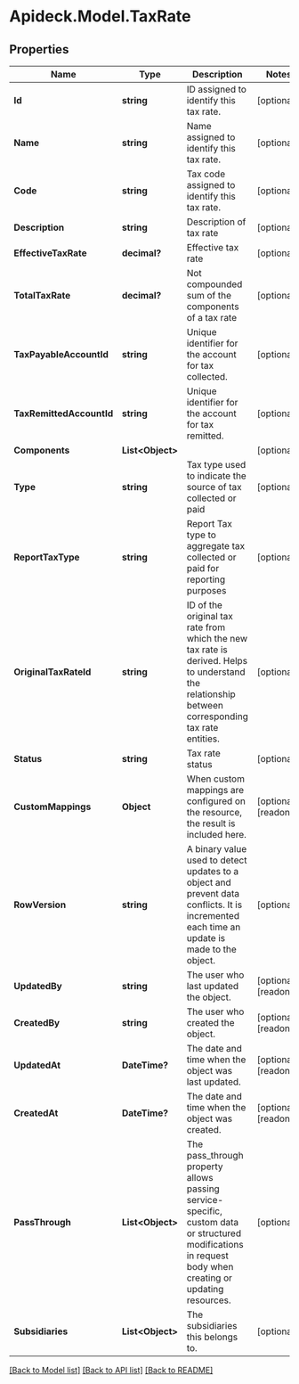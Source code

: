 # Apideck.Model.TaxRate

## Properties

Name | Type | Description | Notes
------------ | ------------- | ------------- | -------------
**Id** | **string** | ID assigned to identify this tax rate. | [optional] 
**Name** | **string** | Name assigned to identify this tax rate. | [optional] 
**Code** | **string** | Tax code assigned to identify this tax rate. | [optional] 
**Description** | **string** | Description of tax rate | [optional] 
**EffectiveTaxRate** | **decimal?** | Effective tax rate | [optional] 
**TotalTaxRate** | **decimal?** | Not compounded sum of the components of a tax rate | [optional] 
**TaxPayableAccountId** | **string** | Unique identifier for the account for tax collected. | [optional] 
**TaxRemittedAccountId** | **string** | Unique identifier for the account for tax remitted. | [optional] 
**Components** | **List&lt;Object&gt;** |  | [optional] 
**Type** | **string** | Tax type used to indicate the source of tax collected or paid | [optional] 
**ReportTaxType** | **string** | Report Tax type to aggregate tax collected or paid for reporting purposes | [optional] 
**OriginalTaxRateId** | **string** | ID of the original tax rate from which the new tax rate is derived. Helps to understand the relationship between corresponding tax rate entities. | [optional] 
**Status** | **string** | Tax rate status | [optional] 
**CustomMappings** | **Object** | When custom mappings are configured on the resource, the result is included here. | [optional] [readonly] 
**RowVersion** | **string** | A binary value used to detect updates to a object and prevent data conflicts. It is incremented each time an update is made to the object. | [optional] 
**UpdatedBy** | **string** | The user who last updated the object. | [optional] [readonly] 
**CreatedBy** | **string** | The user who created the object. | [optional] [readonly] 
**UpdatedAt** | **DateTime?** | The date and time when the object was last updated. | [optional] [readonly] 
**CreatedAt** | **DateTime?** | The date and time when the object was created. | [optional] [readonly] 
**PassThrough** | **List&lt;Object&gt;** | The pass_through property allows passing service-specific, custom data or structured modifications in request body when creating or updating resources. | [optional] 
**Subsidiaries** | **List&lt;Object&gt;** | The subsidiaries this belongs to. | [optional] 

[[Back to Model list]](../README.md#documentation-for-models) [[Back to API list]](../README.md#documentation-for-api-endpoints) [[Back to README]](../README.md)

